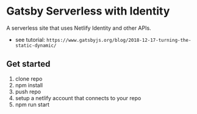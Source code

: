 # Gatsby Serverless with Identity

A serverless site that uses Netlify Identity and other APIs.
* see tutorial: `https://www.gatsbyjs.org/blog/2018-12-17-turning-the-static-dynamic/`

## Get started
1. clone repo
2. npm install
3. push repo
4. setup a netlify account that connects to your repo
5. npm run start
